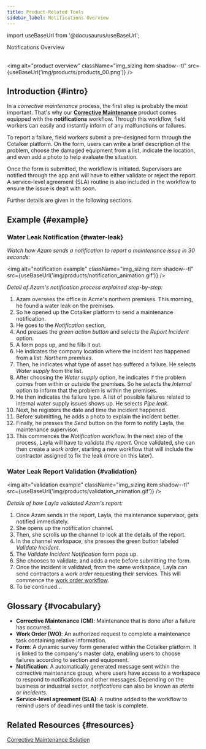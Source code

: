 ```yaml
---
title: Product-Related Tools
sidebar_label: Notifications Overview
---
```


import useBaseUrl from '@docusaurus/useBaseUrl'; 

<span className="hero__title">Notifications Overview</span>
<br/>
<br/>


<img alt="product overview" className="img_sizing item shadow--tl" src={useBaseUrl('img/products/products_00.png')} />
<br/>

## Introduction {#intro}

In a _corrective maintenance_ process, the first step is probably the most important. That's why our [**Corrective Maintenance**](/docs/products/corrective_maintenance/cm_overview) product comes equipped with the **notifications** workflow. Through this workflow, field workers can easily and instantly inform of any malfunctions or failures.

To report a failure, field workers submit a pre-designed form through the Cotalker platform. On the form, users can write a brief description of the problem, choose the damaged equipment from a list, indicate the location, and even add a photo to help evaluate the situation.

Once the form is submitted, the workflow is initiated. Supervisors are notified through the app and will have to either validate or reject the report. A service-level agreement (SLA) routine is also included in the workflow to ensure the issue is dealt with soon.

Further details are given in the following sections.

## Example {#example}

### Water Leak Notification {#water-leak}

_Watch how Azam sends a notification to report a maintenance issue in 30 seconds:_

<img alt="notification example" className="img_sizing item shadow--tl" src={useBaseUrl('img/products/notification_animation.gif')} />
<br/>

_Detail of Azam's notification process explained step-by-step:_

1. Azam oversees the office in Acme's northern premises. This morning, he found a water leak on the premises.
2. So he opened up the Cotalker platform to send a maintenance notification.
3. He goes to the _Notification_ section, 
4. And presses the _green action button_ and selects the _Report Incident_ option.
5. A form pops up, and he fills it out.
6. He indicates the company location where the incident has happened from a list: _Northern premises_.
7. Then, he indicates what type of asset has suffered a failure. He selects _Water supply_ from the list.
8. After choosing the _Water supply_ option, he indicates if the problem comes from within or outside the premises. So he selects the _Internal_ option to inform that the problem is within the premises.
9. He then indicates the failure type. A list of possible failures related to internal water supply issues shows up. He selects _Pipe leak_.
10. Next, he registers the date and time the incident happened.
11. Before submitting, he adds a photo to explain the incident better.
12. Finally, he presses the _Send_ button on the form to notify Layla, the maintenance supervisor.
13. This commences the _Notification_ workflow. In the next step of the process, Layla will have to _validate the report_. Once validated, she can then create a _work order_, starting a new workflow that will include the contractor assigned to fix the leak (more on this later).

### Water Leak Report Validation {#validation}

<img alt="validation example" className="img_sizing item shadow--tl" src={useBaseUrl('img/products/validation_animation.gif')} />
<br/>

_Details of how Layla validated Azam's report:_

1. Once Azam sends in the report, Layla, the maintenance supervisor, gets notified immediately.
2. She opens up the notification channel.
3. Then, she scrolls up the channel to look at the details of the report.
4. In the channel workspace, she presses the green button labeled _Validate Incident_.
5. The _Validate Incident Notification_ form pops up.
6. She chooses to validate, and adds a note before submitting the form.
7. Once the incident is validated, from the same workspace, Layla can send contractors a _work order_ requesting their services. This will commence the [work order workflow](/docs/products/workflows/work_orders/overview).
8. To be continued...



## Glossary {#vocabulary}

- **Corrective Maintenance (CM)**: Maintenance that is done after a failure has occurred.
- **Work Order (WO)**: An authorized request to complete a maintenance task containing relative information.
- **Form**: A dynamic survey form generated within the Cotalker platform. It is linked to the company's master data, enabling users to choose failures according to section and equipment.
- **Notification**: A automatically generated message sent within the corrective maintenance group, where users have access to a workspace to respond to notifications and other messages. Depending on the business or industrial sector, _notifications_ can also be known as _alerts_ or _incidents_.
- **Service-level agreement (SLA)**: A routine added to the workflow to remind users of deadlines until the task is complete. 


## Related Resources {#resources}
[Corrective Maintenance Solution](https://www.cotalker.com/en/solutions/mobility)